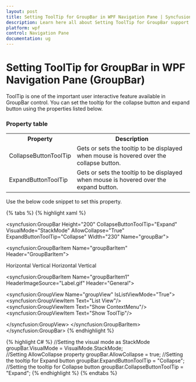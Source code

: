 ```yaml
---
layout: post
title: Setting ToolTip for GroupBar in WPF Navigation Pane | Syncfusion
description: Learn here all about Setting ToolTip for GroupBar support in Syncfusion WPF Navigation Pane (GroupBar) control and more.
platform: wpf
control: Navigation Pane
documentation: ug
---
```


# Setting ToolTip for GroupBar in WPF Navigation Pane (GroupBar)

ToolTip is one of the important user interactive feature available in GroupBar control. You can set the tooltip for the collapse button and expand button using the properties listed below.

### Property table

<table>
<tr>
<th>
Property</th><th>
Description</th></tr>
<tr>
<td>
CollapseButtonToolTip</td><td>
Gets or sets the tooltip to be displayed when mouse is hovered over the collapse button.</td></tr>
<tr>
<td>
ExpandButtonToolTip</td><td>
Gets or sets the tooltip to be displayed when mouse is hovered over the expand button.</td></tr>
</table>


Use the below code snippet to set this property.



{% tabs %}
{% highlight xaml %}
<!-- Adding GroupBar -->
<syncfusion:GroupBar Height="200" CollapseButtonToolTip="Expand"  VisualMode="StackMode" AllowCollapse="True"  ExpandButtonToolTip="Collapse" Width="230" Name="groupBar"> 
 <!-- Adding GroupBarItem -->  
 <syncfusion:GroupBarItem Name="groupBarItem" Header="GroupBarItem">
 <!-- Adding content for GroupBar item using panel -->   
 <StackPanel Orientation="Vertical">   
 <TextBlock Text="GroupBar Orientation" Margin="4,4,2,2"/> 
 <RadioButton IsChecked="True" Margin="4,2,2,2">Horizontal</RadioButton>  
 <RadioButton Margin="4,2,2,2">Vertical</RadioButton>   
 <TextBlock Text="GroupView Orientation" Margin="4,4,2,2"/>  
 <RadioButton Margin="4,2,2,2">Horizontal</RadioButton>   
 <RadioButton IsChecked="True" Margin="4,2,2,2">Vertical</RadioButton>  
 </StackPanel>  
 </syncfusion:GroupBarItem> 

 <!-- Adding GroupBarItem --> 
 <syncfusion:GroupBarItem Name="groupBarItem1" HeaderImageSource="Label.gif" Header="General">   
 <!-- Adding content for GroupBar item using GroupView -->
 <syncfusion:GroupView Name="groupView" IsListViewMode="True">  
 <syncfusion:GroupViewItem Text="List View"/>     
 <syncfusion:GroupViewItem Text="Show ContextMenu"/>    
 <syncfusion:GroupViewItem Text="Show ToolTip"/>   

 </syncfusion:GroupView> 
 </syncfusion:GroupBarItem>
 </syncfusion:GroupBar>
 {% endhighlight %}

{% highlight C# %}
//Setting the visual mode as StackMode
groupBar.VisualMode = VisualMode.StackMode;  
//Setting AllowCollapse property
groupBar.AllowCollapse = true;
//Setting the tooltip for Expand button
groupBar.ExpandButtonToolTip = "Collapse";
//Setting the tooltip for Collapse button
groupBar.CollapseButtonToolTip = "Expand";
{% endhighlight %}
{% endtabs %}


